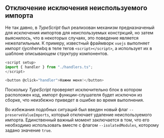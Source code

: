 ## Отключение исключения неиспользуемого импорта

Не так давно, в _TypeScript_ был реализован механизм предназначеный для исключения импортов для неиспользуемых констркций, но затем выяснилось, что в некоторых случаях, это поведение является нежелатильным. К примеру, известный фраймворк `vuejs` выполняет импорт rjycnherwbq в теле тегов `<script></script>`, а использует их в шаблоне описывающем структуру компонентов.

`````ts
<script setup>
import { handler } from "./handlers.ts";
</script>

<button @click="handler">Нажми меня!</button>
`````

Поскольку _TypeScript_ проверяет исключительно блок в котором расположен код, импорт функции-слушателя будет исключон из сборке, что неизбежно приведет в ошибке во время выполнения.

Во избежания подобных ситуаций был введен новый флаг `--preserveValueImports`, который отключает удаление неиспользуемого импорта. Единственный важный момент заключается в том, что его необходимо использовать вместе с флагом `--isolatedModules`, которому задано значение `true`.

